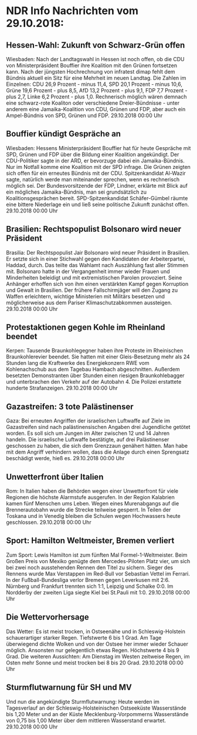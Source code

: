 # NDR Info Nachrichten vom 29.10.2018:


## Hessen-Wahl: Zukunft von Schwarz-Grün offen
Wiesbaden: Nach der Landtagswahl in Hessen ist noch offen, ob die CDU von Ministerpräsident Bouffier ihre Koalition mit den Grünen fortsetzen kann. Nach der jüngsten Hochrechnung von infratest dimap fehlt dem Bündnis aktuell ein Sitz für eine Mehrheit im neuen Landtag. Die Zahlen im Einzelnen: CDU 26,9 Prozent - minus 11,4, SPD   	20,1 Prozent - minus 10,6,
Grüne	19,6 Prozent - plus 8,5,
AfD    	13,2 Prozent - plus 9,1, FDP 7,7 Prozent - plus 2,7,
Linke   	  6,2 Prozent - plus 1,0. Rechnerisch möglich wären demnach eine schwarz-rote Koaliton oder verschiedene Dreier-Bündnisse - unter anderem eine Jamaika-Koalition von CDU, Grünen und FDP, aber auch ein Ampel-Bündnis von SPD, Grünen und FDP. 29.10.2018 00:00 Uhr 

## Bouffier kündigt Gespräche an
Wiesbaden: Hessens Ministerpräsident Bouffier hat für heute Gespräche mit SPD, Grünen und FDP über die Bildung einer Koalition angekündigt. Der CDU-Politiker sagte in der ARD, er bevorzuge dabei ein Jamaika-Bündnis. Nur im Notfall komme eine Koalition mit der SPD infrage. Die Grünen zeigten sich offen für ein erneutes Bündnis mit der CDU. Spitzenkandidat Al-Wazir sagte, natürlich werde man miteinander sprechen, wenn es rechnerisch möglich sei. Der Bundesvorsitzende der FDP, Lindner, erklärte mit Blick auf ein mögliches Jamaika-Bündnis, man sei grundsätzlich zu Koalitionsgesprächen bereit. SPD-Spitzenkandidat Schäfer-Gümbel räumte eine bittere Niederlage ein und ließ seine politische Zukunft zunächst offen. 29.10.2018 00:00 Uhr 

## Brasilien: Rechtspopulist Bolsonaro wird neuer Präsident
Brasilia: Der Rechtspopulist Jair Bolsonaro wird neuer Präsident in Brasilien. Er setzte sich in einer Stichwahl gegen den Kandidaten der Arbeiterpartei, Haddad, durch. Das teilte das Wahlamt nach Auszählung fast aller Stimmen mit. Bolsonaro hatte in der Vergangenheit immer wieder Frauen und Minderheiten beleidigt und mit extremistischen Parolen provoziert. Seine Anhänger erhoffen sich von ihm einen verstärkten Kampf gegen Korruption und Gewalt in Brasilien. Der frühere Fallschirmjäger will den Zugang zu Waffen erleichtern, wichtige Ministerien mit Militärs besetzen und möglicherweise aus dem Pariser Klimaschutzabkommen aussteigen. 29.10.2018 00:00 Uhr 

## Protestaktionen gegen Kohle im Rheinland beendet
Kerpen:	Tausende Braunkohlegegner haben ihre Proteste im Rheinischen Braunkohlerevier beendet. Sie hatten mit einer Gleis-Besetzung mehr als 24 Stunden lang die Kraftwerke des Energiekonzern RWE vom Kohlenachschub aus dem Tagebau Hambach abgeschnitten. Außerdem besetzten Demonstranten über Stunden einen riesigen Braunkohlebagger und unterbrachen den Verkehr auf der Autobahn 4. Die Polizei erstattete hunderte Strafanzeigen. 29.10.2018 00:00 Uhr 

## Gazastreifen: 3 tote Palästinenser
Gaza: Bei erneuten Angriffen der israelischen Luftwaffe auf Ziele im Gazastreifen sind nach palästinensischen Angaben drei Jugendliche getötet worden. Es soll sich um Jungen im Alter zwischen 12 und 14 Jahren handeln. Die israelische Luftwaffe bestätigte, auf drei Palästinenser geschossen zu haben, die sich dem Grenzzaun genähert hätten. Man habe mit dem Angriff verhindern wollen, dass die Anlage durch einen Sprengsatz beschädigt werde, hieß es. 29.10.2018 00:00 Uhr 

## Unwetterfront über Italien
Rom: In Italien haben die Behörden wegen einer Unwetterfront für viele Regionen die höchste Alarmstufe ausgerufen. In der Region Kalabrien kamen fünf Menschen ums Leben. Wegen eines Murenabgangs auf die Brennerautobahn wurde die Strecke teilweise gesperrt. In Teilen der Toskana und in Venedig bleiben die Schulen wegen Hochwassers heute geschlossen. 29.10.2018 00:00 Uhr 

## Sport: Hamilton Weltmeister, Bremen verliert
Zum Sport: Lewis Hamilton ist zum fünften Mal Formel-1-Weltmeister. Beim Großen Preis von Mexiko genügte dem Mercedes-Piloten Platz vier, um sich bei zwei noch ausstehenden Rennen den Titel zu sichern. Sieger des Rennens wurde Max Verstappen im Red-Bull vor Sebastian Vettel im Ferrari. In der Fußball-Bundesliga verlor Bremen gegen Leverkusen mit 2:6. Nürnberg und Frankfurt trennten sich 1:1, Leipzig und Schalke 0:0. Im Nordderby der zweiten Liga siegte Kiel bei St.Pauli mit 1:0. 29.10.2018 00:00 Uhr 

## Die Wettervorhersage
Das Wetter: Es ist meist trocken, in Ostseenähe und in Schleswig-Holstein schauerartiger starker Regen. Tiefstwerte 6 bis 1 Grad. Am Tage überwiegend dichte Wolken und von der Ostsee her immer wieder Schauer möglich. Ansonsten nur gelegentlich etwas Regen. Höchstwerte 4 bis 9 Grad. Die weiteren Aussichten: Am Dienstag im Westen zeitweise Regen, im Osten mehr Sonne und meist trocken bei 8 bis 20 Grad. 29.10.2018 00:00 Uhr 

## Sturmflutwarnung  für SH und MV
Und nun die angekündigte Sturmflutwarnung: Heute werden im Tagesverlauf an der Schleswig-Holsteinischen Ostseeküste Wasserstände bis 1,20 Meter und an der Küste Mecklenburg-Vorpommerns Wasserstände von 0,75 bis 1,00 Meter über dem mittleren Wasserstand erwartet. 29.10.2018 00:00 Uhr 
